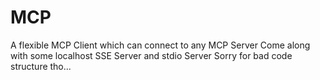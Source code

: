 # MCP
A flexible MCP Client which can connect to any MCP Server
Come along with some localhost SSE Server and stdio Server
Sorry for bad code structure tho...